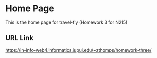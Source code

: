 # Home Page

This is the home page for travel-fly (Homework 3 for N215)

## URL Link

https://in-info-web4.informatics.iupui.edu/~zthomps/homework-three/
